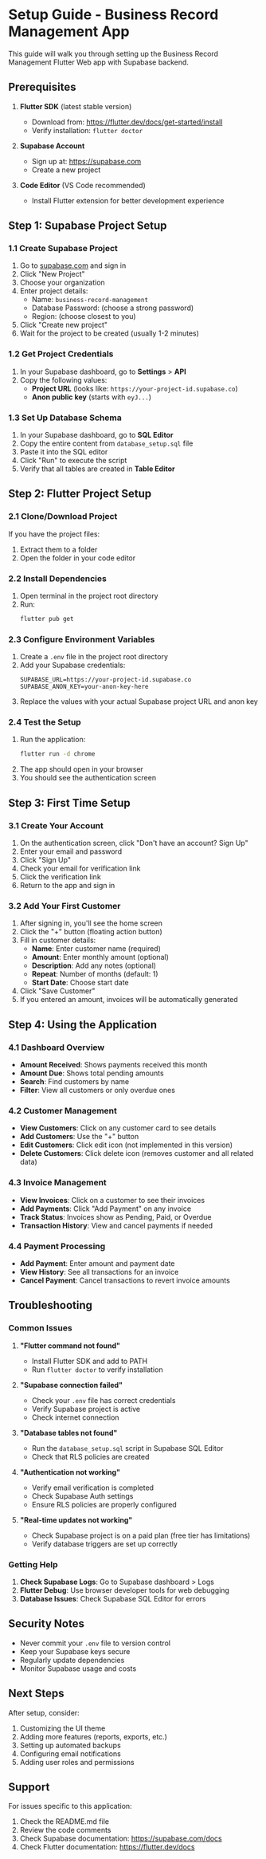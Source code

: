 # Setup Guide - Business Record Management App

This guide will walk you through setting up the Business Record Management Flutter Web app with Supabase backend.

## Prerequisites

1. **Flutter SDK** (latest stable version)
   - Download from: https://flutter.dev/docs/get-started/install
   - Verify installation: `flutter doctor`

2. **Supabase Account**
   - Sign up at: https://supabase.com
   - Create a new project

3. **Code Editor** (VS Code recommended)
   - Install Flutter extension for better development experience

## Step 1: Supabase Project Setup

### 1.1 Create Supabase Project
1. Go to [supabase.com](https://supabase.com) and sign in
2. Click "New Project"
3. Choose your organization
4. Enter project details:
   - Name: `business-record-management`
   - Database Password: (choose a strong password)
   - Region: (choose closest to you)
5. Click "Create new project"
6. Wait for the project to be created (usually 1-2 minutes)

### 1.2 Get Project Credentials
1. In your Supabase dashboard, go to **Settings** > **API**
2. Copy the following values:
   - **Project URL** (looks like: `https://your-project-id.supabase.co`)
   - **Anon public key** (starts with `eyJ...`)

### 1.3 Set Up Database Schema
1. In your Supabase dashboard, go to **SQL Editor**
2. Copy the entire content from `database_setup.sql` file
3. Paste it into the SQL editor
4. Click "Run" to execute the script
5. Verify that all tables are created in **Table Editor**

## Step 2: Flutter Project Setup

### 2.1 Clone/Download Project
If you have the project files:
1. Extract them to a folder
2. Open the folder in your code editor

### 2.2 Install Dependencies
1. Open terminal in the project root directory
2. Run:
   ```bash
   flutter pub get
   ```

### 2.3 Configure Environment Variables
1. Create a `.env` file in the project root directory
2. Add your Supabase credentials:
   ```
   SUPABASE_URL=https://your-project-id.supabase.co
   SUPABASE_ANON_KEY=your-anon-key-here
   ```
3. Replace the values with your actual Supabase project URL and anon key

### 2.4 Test the Setup
1. Run the application:
   ```bash
   flutter run -d chrome
   ```
2. The app should open in your browser
3. You should see the authentication screen

## Step 3: First Time Setup

### 3.1 Create Your Account
1. On the authentication screen, click "Don't have an account? Sign Up"
2. Enter your email and password
3. Click "Sign Up"
4. Check your email for verification link
5. Click the verification link
6. Return to the app and sign in

### 3.2 Add Your First Customer
1. After signing in, you'll see the home screen
2. Click the "+" button (floating action button)
3. Fill in customer details:
   - **Name**: Enter customer name (required)
   - **Amount**: Enter monthly amount (optional)
   - **Description**: Add any notes (optional)
   - **Repeat**: Number of months (default: 1)
   - **Start Date**: Choose start date
4. Click "Save Customer"
5. If you entered an amount, invoices will be automatically generated

## Step 4: Using the Application

### 4.1 Dashboard Overview
- **Amount Received**: Shows payments received this month
- **Amount Due**: Shows total pending amounts
- **Search**: Find customers by name
- **Filter**: View all customers or only overdue ones

### 4.2 Customer Management
- **View Customers**: Click on any customer card to see details
- **Add Customers**: Use the "+" button
- **Edit Customers**: Click edit icon (not implemented in this version)
- **Delete Customers**: Click delete icon (removes customer and all related data)

### 4.3 Invoice Management
- **View Invoices**: Click on a customer to see their invoices
- **Add Payments**: Click "Add Payment" on any invoice
- **Track Status**: Invoices show as Pending, Paid, or Overdue
- **Transaction History**: View and cancel payments if needed

### 4.4 Payment Processing
- **Add Payment**: Enter amount and payment date
- **View History**: See all transactions for an invoice
- **Cancel Payment**: Cancel transactions to revert invoice amounts

## Troubleshooting

### Common Issues

1. **"Flutter command not found"**
   - Install Flutter SDK and add to PATH
   - Run `flutter doctor` to verify installation

2. **"Supabase connection failed"**
   - Check your `.env` file has correct credentials
   - Verify Supabase project is active
   - Check internet connection

3. **"Database tables not found"**
   - Run the `database_setup.sql` script in Supabase SQL Editor
   - Check that RLS policies are created

4. **"Authentication not working"**
   - Verify email verification is completed
   - Check Supabase Auth settings
   - Ensure RLS policies are properly configured

5. **"Real-time updates not working"**
   - Check Supabase project is on a paid plan (free tier has limitations)
   - Verify database triggers are set up correctly

### Getting Help

1. **Check Supabase Logs**: Go to Supabase dashboard > Logs
2. **Flutter Debug**: Use browser developer tools for web debugging
3. **Database Issues**: Check Supabase SQL Editor for errors

## Security Notes

- Never commit your `.env` file to version control
- Keep your Supabase keys secure
- Regularly update dependencies
- Monitor Supabase usage and costs

## Next Steps

After setup, consider:
1. Customizing the UI theme
2. Adding more features (reports, exports, etc.)
3. Setting up automated backups
4. Configuring email notifications
5. Adding user roles and permissions

## Support

For issues specific to this application:
1. Check the README.md file
2. Review the code comments
3. Check Supabase documentation: https://supabase.com/docs
4. Check Flutter documentation: https://flutter.dev/docs